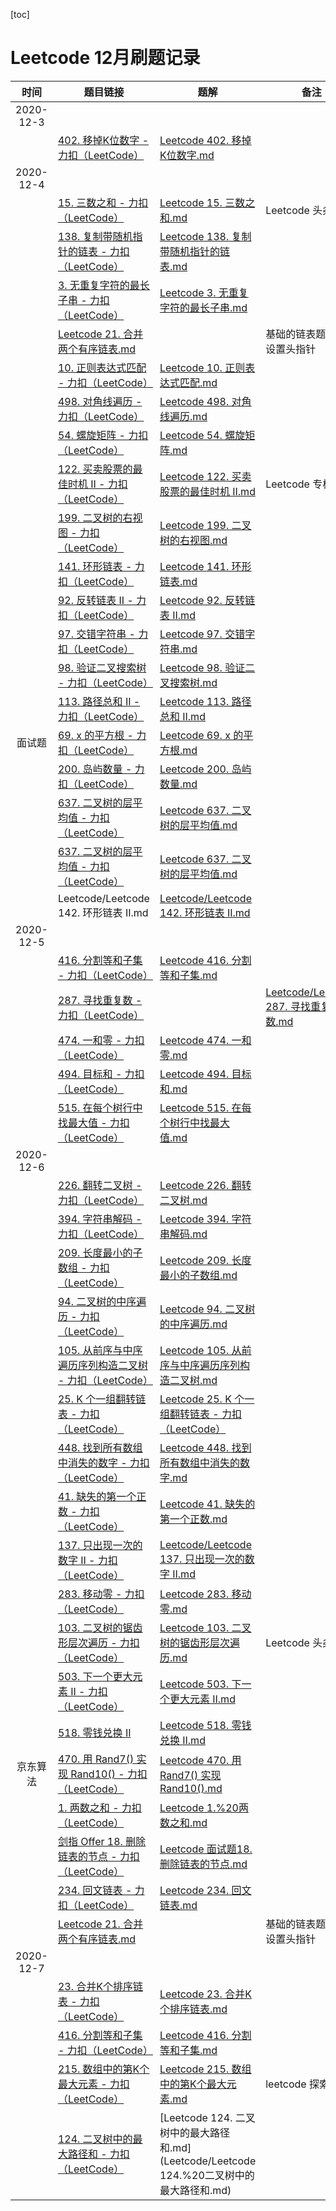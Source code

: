 
[toc]

# Leetcode 12月刷题记录

| 时间| 题目链接 | 题解| 备注| tag |
| :----: | ------------------------------------------------------------ | ---------------------------- | ----------------------------------------- | ------------ |
| 2020-12-3|||||
|  |  [402. 移掉K位数字 - 力扣（LeetCode）](https://leetcode-cn.com/problems/remove-k-digits/) | [Leetcode 402. 移掉K位数字.md](Leetcode/Leetcode%20402.%20移掉K位数字.md) |       |      | 
| 2020-12-4|||||
|  | [15. 三数之和 - 力扣（LeetCode）](https://leetcode-cn.com/problems/3sum/)   | [Leetcode 15. 三数之和.md](Leetcode/Leetcode%2015.%20三数之和.md) |   Leetcode 头条专栏    |      双指针，注意去重！ | 
|  | [138. 复制带随机指针的链表 - 力扣（LeetCode）](https://leetcode-cn.com/problems/copy-list-with-random-pointer/) | [Leetcode 138. 复制带随机指针的链表.md](Leetcode/Leetcode%20138.%20复制带随机指针的链表.md) |       |      | 
|  |  [3. 无重复字符的最长子串 - 力扣（LeetCode）](https://leetcode-cn.com/problems/longest-substring-without-repeating-characters/) | [Leetcode 3. 无重复字符的最长子串.md](Leetcode/Leetcode%203.%20无重复字符的最长子串.md) |       |      | 
| | [Leetcode 21. 合并两个有序链表.md](Leetcode/Leetcode%2021.%20合并两个有序链表.md) | | 基础的链表题；注意设置头指针| 链表 |
|  | [10. 正则表达式匹配 - 力扣（LeetCode）](https://leetcode-cn.com/problems/regular-expression-matching/)  | [Leetcode 10. 正则表达式匹配.md](Leetcode/Leetcode%2010.%20正则表达式匹配.md) |       |      | 
|  | [498. 对角线遍历 - 力扣（LeetCode）](https://leetcode-cn.com/problems/diagonal-traverse/)  | [Leetcode 498. 对角线遍历.md](Leetcode/Leetcode%20498.%20对角线遍历.md) |       |      | 
|  | [54. 螺旋矩阵 - 力扣（LeetCode）](https://leetcode-cn.com/problems/spiral-matrix/) | [Leetcode 54. 螺旋矩阵.md](Leetcode/Leetcode%2054.%20螺旋矩阵.md) |       |      | 
|  | [122. 买卖股票的最佳时机 II - 力扣（LeetCode）](https://leetcode-cn.com/problems/best-time-to-buy-and-sell-stock-ii/)  | [Leetcode 122. 买卖股票的最佳时机 II.md](Leetcode/Leetcode%20122.%20买卖股票的最佳时机%20II.md) |   Leetcode 专栏    |   dp   | 
|  | [199. 二叉树的右视图 - 力扣（LeetCode）](https://leetcode-cn.com/problems/binary-tree-right-side-view/)  | [Leetcode 199. 二叉树的右视图.md](Leetcode/Leetcode%20199.%20二叉树的右视图.md) |       |      | 
|  | [141. 环形链表 - 力扣（LeetCode）](https://leetcode-cn.com/problems/linked-list-cycle/)  | [Leetcode 141. 环形链表.md](Leetcode/Leetcode%20141.%20环形链表.md) |       |      | 
|  | [92. 反转链表 II - 力扣（LeetCode）](https://leetcode-cn.com/problems/reverse-linked-list-ii/)  | [Leetcode 92. 反转链表 II.md](Leetcode/Leetcode%2092.%20反转链表%20II.md) |       |      | 
|  | [97. 交错字符串 - 力扣（LeetCode）](https://leetcode-cn.com/problems/interleaving-string/)  | [Leetcode 97. 交错字符串.md](Leetcode/Leetcode%2097.%20交错字符串.md) |       |      | 
|  |  [98. 验证二叉搜索树 - 力扣（LeetCode）](https://leetcode-cn.com/problems/validate-binary-search-tree/) | [Leetcode 98. 验证二叉搜索树.md](Leetcode/Leetcode%2098.%20验证二叉搜索树.md) |       |      | 
|  | [113. 路径总和 II - 力扣（LeetCode）](https://leetcode-cn.com/problems/path-sum-ii/)  | [Leetcode 113. 路径总和 II.md](Leetcode/Leetcode%20113.%20路径总和%20II.md) |       |      | 
| 面试题 |  [69. x 的平方根 - 力扣（LeetCode）](https://leetcode-cn.com/problems/sqrtx/submissions/) | [Leetcode 69. x 的平方根.md](Leetcode/Leetcode%2069.%20x%20的平方根.md) |       |      | 
| | [200. 岛屿数量 - 力扣（LeetCode）](https://leetcode-cn.com/problems/number-of-islands/) | [ Leetcode 200. 岛屿数量.md ](Leetcode/Leetcode%20200.%20岛屿数量.md) || bfs 或 并查集|
|  | [637. 二叉树的层平均值 - 力扣（LeetCode）](https://leetcode-cn.com/problems/average-of-levels-in-binary-tree/)  | [Leetcode 637. 二叉树的层平均值.md](Leetcode/Leetcode%20637.%20二叉树的层平均值.md) |       |      | 
|  | [637. 二叉树的层平均值 - 力扣（LeetCode）](https://leetcode-cn.com/problems/average-of-levels-in-binary-tree/)  | [Leetcode 637. 二叉树的层平均值.md](Leetcode/Leetcode%20637.%20二叉树的层平均值.md) |       |      | 
|  | Leetcode/Leetcode 142. 环形链表 II.md  | [ Leetcode/Leetcode 142. 环形链表 II.md ](Leetcode/Leetcode%20142.%20环形链表%20II.md) |       |      | 
| 2020-12-5|||||
|  | [416. 分割等和子集 - 力扣（LeetCode）](https://leetcode-cn.com/problems/partition-equal-subset-sum/)  | [Leetcode 416. 分割等和子集.md](Leetcode/Leetcode%20416.%20分割等和子集.md) |       |      | 
|  | [287. 寻找重复数 - 力扣（LeetCode）](https://leetcode-cn.com/problems/find-the-duplicate-number/)  |  | [Leetcode/Leetcode 287. 寻找重复数.md](Leetcode/Leetcode%20287.%20寻找重复数.md)      |      | 
|  | [474. 一和零 - 力扣（LeetCode）](https://leetcode-cn.com/problems/ones-and-zeroes/)  | [Leetcode 474. 一和零.md](Leetcode/Leetcode%20474.%20一和零.md) |       |      | 
|  | [494. 目标和 - 力扣（LeetCode）](https://leetcode-cn.com/problems/target-sum/)  | [Leetcode 494. 目标和.md](Leetcode/Leetcode%20494.%20目标和.md) |       |      | 
|  | [515. 在每个树行中找最大值 - 力扣（LeetCode）](https://leetcode-cn.com/problems/find-largest-value-in-each-tree-row/)  | [Leetcode 515. 在每个树行中找最大值.md](Leetcode/Leetcode%20515.%20在每个树行中找最大值.md) |       |      | 
| 2020-12-6|||||
|  |  [226. 翻转二叉树 - 力扣（LeetCode）](https://leetcode-cn.com/problems/invert-binary-tree/) | [Leetcode 226. 翻转二叉树.md](Leetcode/Leetcode%20226.%20翻转二叉树.md) |       |      | 
|  | [394. 字符串解码 - 力扣（LeetCode）](https://leetcode-cn.com/problems/decode-string/)  | [Leetcode 394. 字符串解码.md](Leetcode/Leetcode%20394.%20字符串解码.md) |       |      | 
|  | [209. 长度最小的子数组 - 力扣（LeetCode）](https://leetcode-cn.com/problems/minimum-size-subarray-sum/)   | [Leetcode 209. 长度最小的子数组.md](Leetcode/Leetcode%20209.%20长度最小的子数组.md) |       |      | 
| | [94. 二叉树的中序遍历 - 力扣（LeetCode）](https://leetcode-cn.com/problems/binary-tree-inorder-traversal/submissions/) | [Leetcode 94. 二叉树的中序遍历.md](Leetcode/Leetcode%2094.%20二叉树的中序遍历.md) |      |     递归    |
| | [105. 从前序与中序遍历序列构造二叉树 - 力扣（LeetCode）](https://leetcode-cn.com/problems/construct-binary-tree-from-preorder-and-inorder-traversal/) | [Leetcode 105. 从前序与中序遍历序列构造二叉树.md](Leetcode/Leetcode%20105.%20从前序与中序遍历序列构造二叉树.md) |       |      | 
| |  [25. K 个一组翻转链表 - 力扣（LeetCode）](https://leetcode-cn.com/problems/reverse-nodes-in-k-group/) | [Leetcode 25. K 个一组翻转链表 - 力扣（LeetCode） ](Leetcode/Leetcode%2025.%20K%20个一组翻转链表.md)
|  | [448. 找到所有数组中消失的数字 - 力扣（LeetCode）](https://leetcode-cn.com/problems/find-all-numbers-disappeared-in-an-array/)  | [Leetcode 448. 找到所有数组中消失的数字.md](Leetcode/Leetcode%20448.%20找到所有数组中消失的数字.md) |       |      | 
|  | [41. 缺失的第一个正数 - 力扣（LeetCode）](https://leetcode-cn.com/problems/first-missing-positive/)  | [Leetcode 41. 缺失的第一个正数.md](Leetcode/Leetcode%2041.%20缺失的第一个正数.md) |       |   原地hash   | 
|  | [137. 只出现一次的数字 II - 力扣（LeetCode）](https://leetcode-cn.com/problems/single-number-ii/) | [Leetcode/Leetcode 137. 只出现一次的数字 II.md](Leetcode/Leetcode%20137.%20只出现一次的数字%20II.md) |       |      | 
|  | [283. 移动零 - 力扣（LeetCode）](https://leetcode-cn.com/problems/move-zeroes/) | [Leetcode 283. 移动零.md](Leetcode/Leetcode%20283.%20移动零.md) |       |      | 
|  |   [103. 二叉树的锯齿形层次遍历 - 力扣（LeetCode）](https://leetcode-cn.com/problems/binary-tree-zigzag-level-order-traversal/) | [Leetcode 103. 二叉树的锯齿形层次遍历.md](Leetcode/Leetcode%20103.%20二叉树的锯齿形层次遍历.md) |   Leetcode 头条专栏    |      | 
|  | [503. 下一个更大元素 II - 力扣（LeetCode）](https://leetcode-cn.com/problems/next-greater-element-ii/) | [Leetcode 503. 下一个更大元素 II.md](Leetcode/Leetcode%20503.%20下一个更大元素%20II.md) |       |      | 
|  |  [518. 零钱兑换 II](https://leetcode-cn.com/problems/coin-change-2/) | [Leetcode 518. 零钱兑换 II.md](Leetcode/Leetcode%20518.%20零钱兑换%20II.md) |       |      | 
|  京东算法 | [470. 用 Rand7() 实现 Rand10() - 力扣（LeetCode）](https://leetcode-cn.com/problems/implement-rand10-using-rand7/) | [Leetcode 470. 用 Rand7() 实现 Rand10().md](Leetcode/Leetcode%20470.%20用%20Rand7()%20实现%20Rand10().md) |       |      | 
| | [1. 两数之和 - 力扣（LeetCode）](https://leetcode-cn.com/problems/two-sum)  | [Leetcode 1.%20两数之和.md](Leetcode/Leetcode%201.%20两数之和.md) |       |    hash  | 
|  | [剑指 Offer 18. 删除链表的节点 - 力扣（LeetCode）](https://leetcode-cn.com/problems/shan-chu-lian-biao-de-jie-dian-lcof/)  | [Leetcode 面试题18. 删除链表的节点.md](Leetcode/Leetcode%20面试题18.%20删除链表的节点.md ) |       |      | 
|   |  [234. 回文链表 - 力扣（LeetCode）](https://leetcode-cn.com/problems/palindrome-linked-list/)   | [Leetcode 234. 回文链表.md](Leetcode/Leetcode%20234.%20回文链表.md) |       |   链表   |     
| | [Leetcode 21. 合并两个有序链表.md](Leetcode/Leetcode%2021.%20合并两个有序链表.md) | | 基础的链表题；注意设置头指针| 链表 |
| 2020-12-7|||||
| | [23. 合并K个排序链表 - 力扣（LeetCode）](https://leetcode-cn.com/problems/merge-k-sorted-lists/)| [Leetcode 23. 合并K个排序链表.md](Leetcode/Leetcode%2023.%20合并K个排序链表.md) | | 学习了c++中priority_queue 的使用 | 堆;分治|
|  | [416. 分割等和子集 - 力扣（LeetCode）](https://leetcode-cn.com/problems/partition-equal-subset-sum/)  | [Leetcode 416. 分割等和子集.md](Leetcode/Leetcode%20416.%20分割等和子集.md) |       |      | 
|  | [215. 数组中的第K个最大元素 - 力扣（LeetCode）](https://leetcode-cn.com/problems/kth-largest-element-in-an-array/submissions/)  | [Leetcode 215. 数组中的第K个最大元素.md](Leetcode/Leetcode%20215.%20数组中的第K个最大元素.md) |  leetcode 探索     |      | 
|  | [124. 二叉树中的最大路径和 - 力扣（LeetCode）](https://leetcode-cn.com/problems/binary-tree-maximum-path-sum/)  | [Leetcode 124. 二叉树中的最大路径和.md](Leetcode/Leetcode 124.%20二叉树中的最大路径和.md) |       |      | 